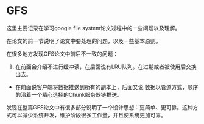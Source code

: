 # GFS

这里主要记录在学习google file system论文过程中的一些问题以及理解。

在论文的前一节说明了论文中要处理的问题，以及一些基本原则。


在很多地方发现GFS论文中前后不一致的问题：

1. 在前面会介绍不进行缓冲读，在后面说有LRU队列。在过期或者被使用后交换出去。

- 在前面说客户端将数据推送到所有的副本上，后面又说 数据以管道方式，顺序的沿着一个精心选择的Chunk服务器链推送。

发现在整篇GFS论文中有很多部分说明了一个设计思想：更简单、更可靠。这种方式可以减少系统开发，维护阶段很多工作量，并且使系统更加可靠。